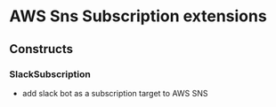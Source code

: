 # AWS Sns Subscription extensions

## Constructs

### SlackSubscription

- add slack bot as a subscription target to AWS SNS
